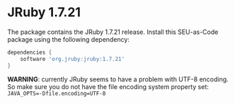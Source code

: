 # JRuby 1.7.21

The package contains the JRuby 1.7.21 release. Install this SEU-as-Code package using the following dependency:
```groovy
dependencies {
	software 'org.jruby:jruby:1.7.21'
}
```

**WARNING**: currently JRuby seems to have a problem with UTF-8 encoding. So make sure you do not have the file 
encoding system property set: `JAVA_OPTS=-Dfile.encoding=UTF-8`